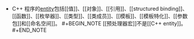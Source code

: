- C++ 程序的[entity]([[C++/entity]])包括[[值]]、[[对象]]、[[引用]]、[[structured binding]]、[[函数]]、[[枚举器]]、[[类型]]、[[类成员]]、[[模板]]、[[模板特化]]、[[参数包]]和[[命名空间]]。
  #+BEGIN_NOTE
  [[预处理器宏]]不是[[C++ entity]]。
  #+END_NOTE